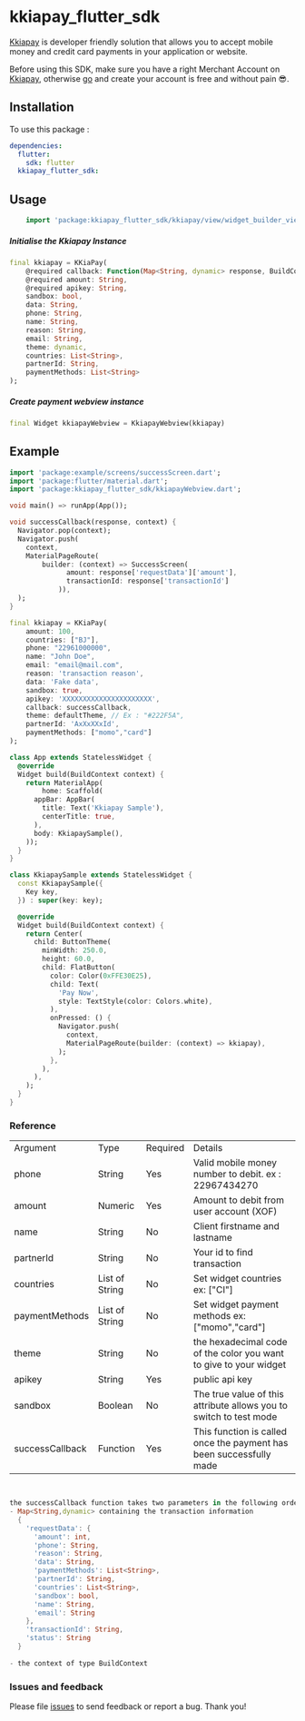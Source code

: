# kkiapay_flutter_sdk

[Kkiapay](https://kkiapay.me) is developer friendly solution that allows you to accept mobile money and credit card payments
in your application or website.

Before using this SDK, make sure you have a right Merchant Account on [Kkiapay](https://kkiapay.me), otherwise [go](https://kkiapay.me)
and create your account is free and without pain :sunglasses:.

## Installation

To use this package :

```yaml
dependencies:
  flutter:
    sdk: flutter
  kkiapay_flutter_sdk:
```

## Usage

```dart
    import 'package:kkiapay_flutter_sdk/kkiapay/view/widget_builder_view.dart';
```

##### Initialise the Kkiapay Instance

```dart
final kkiapay = KKiaPay(
    @required callback: Function(Map<String, dynamic> response, BuildContext context),
    @required amount: String,
    @required apikey: String,
    sandbox: bool,
    data: String,
    phone: String,
    name: String,
    reason: String,
    email: String,
    theme: dynamic,
    countries: List<String>,
    partnerId: String,
    paymentMethods: List<String>
);

```

##### Create payment webview instance

```dart
final Widget kkiapayWebview = KkiapayWebview(kkiapay)
```

## Example

```dart
import 'package:example/screens/successScreen.dart';
import 'package:flutter/material.dart';
import 'package:kkiapay_flutter_sdk/kkiapayWebview.dart';

void main() => runApp(App());

void successCallback(response, context) {
  Navigator.pop(context);
  Navigator.push(
    context,
    MaterialPageRoute(
        builder: (context) => SuccessScreen( 
              amount: response['requestData']['amount'],
              transactionId: response['transactionId']
            )),
  );
}

final kkiapay = KKiaPay(
    amount: 100,
    countries: ["BJ"],
    phone: "22961000000",
    name: "John Doe",
    email: "email@mail.com",
    reason: 'transaction reason',
    data: 'Fake data',
    sandbox: true,
    apikey: 'XXXXXXXXXXXXXXXXXXXXXX',
    callback: successCallback,
    theme: defaultTheme, // Ex : "#222F5A",
    partnerId: 'AxXxXXxId',
    paymentMethods: ["momo","card"]
);

class App extends StatelessWidget {
  @override
  Widget build(BuildContext context) {
    return MaterialApp(
        home: Scaffold(
      appBar: AppBar(
        title: Text('Kkiapay Sample'),
        centerTitle: true,
      ),
      body: KkiapaySample(),
    ));
  }
}

class KkiapaySample extends StatelessWidget {
  const KkiapaySample({
    Key key,
  }) : super(key: key);

  @override
  Widget build(BuildContext context) {
    return Center(
      child: ButtonTheme(
        minWidth: 250.0,
        height: 60.0,
        child: FlatButton(
          color: Color(0xFFE30E25),
          child: Text(
            'Pay Now',
            style: TextStyle(color: Colors.white),
          ),
          onPressed: () {
            Navigator.push(
              context,
              MaterialPageRoute(builder: (context) => kkiapay),
            );
          },
        ),
      ),
    );
  }
}

```

### Reference

<table>
<tr><td>Argument</td><td>Type</td><td>Required</td><td>Details</td></tr>
<tr><td>phone</td><td>String</td><td>Yes</td><td>Valid mobile money number to debit. ex : 22967434270 </td></tr>
<tr><td>amount</td><td>Numeric</td><td>Yes</td><td>Amount to debit from user account (XOF) </td></tr>
<tr><td>name</td><td>String</td><td>No</td><td>Client firstname and lastname </td></tr>
<tr><td>partnerId</td><td>String</td><td>No</td><td>Your id to find transaction</td></tr>
<tr><td>countries</td><td>List of String</td><td>No</td><td>Set widget countries ex: ["CI"] </td></tr>
<tr><td>paymentMethods</td><td>List of String</td><td>No</td><td>Set widget payment methods ex: ["momo","card"] </td></tr>
<tr><td>theme</td><td>String</td><td>No</td><td> the hexadecimal code of the color you want to give to your widget </td></tr>
<tr><td>apikey</td><td>String</td><td>Yes</td><td>public api key</td></tr>
<tr><td>sandbox</td><td>Boolean</td><td>No</td><td>The true value of this attribute allows you to switch to test mode</td></tr>
<tr><td>successCallback</td><td>Function</td><td>Yes</td><td>This function is called once the payment has been successfully made</td></tr>
</table>

```dart


the successCallback function takes two parameters in the following order
- Map<String,dynamic> containing the transaction information
  { 
    'requestData': {
      'amount': int,
      'phone': String,
      'reason': String,
      'data': String,
      'paymentMethods': List<String>,
      'partnerId': String,
      'countries': List<String>,
      'sandbox': bool,
      'name': String,
      'email': String
    },
    'transactionId': String, 
    'status': String 
  }
  
- the context of type BuildContext


```

### Issues and feedback

Please file [issues](https://github.com/kkiapay/kkiapay-flutter-sdk/issues/new)
to send feedback or report a bug. Thank you!
